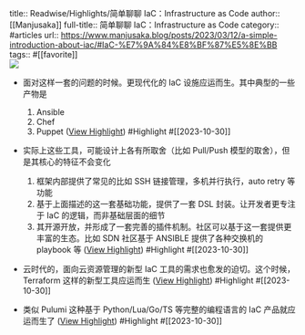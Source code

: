 title:: Readwise/Highlights/简单聊聊 IaC：Infrastructure as Code
author:: [[Manjusaka]]
full-title:: 简单聊聊 IaC：Infrastructure as Code
category:: #articles
url:: https://www.manjusaka.blog/posts/2023/03/12/a-simple-introduction-about-iac/#IaC-%E7%9A%84%E8%BF%87%E5%8E%BB
tags:: #[[favorite]]  
![](https://readwise-assets.s3.amazonaws.com/media/uploaded_book_covers/profile_182549/flower-7718952_1280.jpg)
- 面对这样一套的问题的时候。更现代化的 IaC 设施应运而生。其中典型的一些产物是
  
  1.  Ansible
  2.  Chef
  3.  Puppet ([View Highlight](https://read.readwise.io/read/01hdzak6w2pqxspee6mzs9s9fw)) #Highlight #[[2023-10-30]]
- 实际上这些工具，可能设计上各有所取舍（比如 Pull/Push 模型的取舍），但是其核心的特征不会变化
  
  1.  框架内部提供了常见的比如 SSH 链接管理，多机并行执行，auto retry 等功能
  2.  基于上面描述的这一套基础功能，提供了一套 DSL 封装。让开发者更专注于 IaC 的逻辑，而非基础层面的细节
  3.  其开源开放，并形成了一套完善的插件机制。社区可以基于这一套提供更丰富的生态。比如 SDN 社区基于 ANSIBLE 提供了各种交换机的 playbook 等 ([View Highlight](https://read.readwise.io/read/01hdzakkgw7yk5ca8xq5rc63zf)) #Highlight #[[2023-10-30]]
- 云时代的，面向云资源管理的新型 IaC 工具的需求也愈发的迫切。这个时候，Terraform 这样的新型工具应运而生 ([View Highlight](https://read.readwise.io/read/01hdzam1j8hh706dsr35z77zte)) #Highlight #[[2023-10-30]]
- 类似 Pulumi 这种基于 Python/Lua/Go/TS 等完整的编程语言的 IaC 产品就应运而生了 ([View Highlight](https://read.readwise.io/read/01hdzamy4s2ker9pnq42xsr2x2)) #Highlight #[[2023-10-30]]